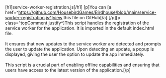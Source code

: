 [h1]service-worker-registration.js[/h1]
[p]You can [a href=^https://github.com/HousebirdGames/Birdhouse/blob/main/service-worker-registration.js^]view this file on GitHub[/a].[/p][p class=^topComment justify^]This script handles the registration of the service worker for the application. It is imported in the default index.html file. <br><br>It ensures that new updates to the service worker are detected and prompts the user to update the application. Upon detecting an update, a popup is displayed, giving the user the option to update the app immediately. <br><br>This script is a crucial part of enabling offline capabilities and ensuring that users have access to the latest version of the application.[/p]